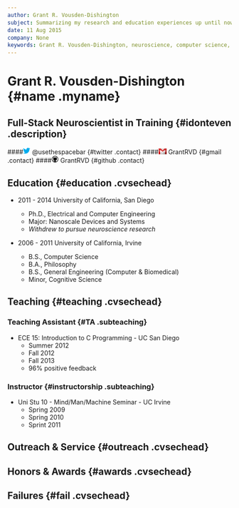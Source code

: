 ```yaml
---
author: Grant R. Vousden-Dishington
subject: Summarizing my research and education experiences up until now in a web-friendly format
date: 11 Aug 2015
company: None
keywords: Grant R. Vousden-Dishington, neuroscience, computer science, programming, machine learning, electrophysiology, computational psychiatry, CV, teaching
---
```


# Grant R. Vousden-Dishington {#name .myname}

## Full-Stack Neuroscientist in Training {#idonteven .description}

####![](icons/twitter.png) @usethespacebar {#twitter .contact} 
####![](icons/gmail.png) GrantRVD {#gmail .contact}
####![](icons/github.png) GrantRVD {#github .contact}

## Education {#education .cvsechead}
* 2011 - 2014   University of California, San Diego
    + Ph.D., Electrical and Computer Engineering
    - Major: Nanoscale Devices and Systems
    + *Withdrew to pursue neuroscience research*

* 2006 - 2011   University of California, Irvine
    + B.S., Computer Science
    + B.A., Philosophy
    + B.S., General Engineering (Computer & Biomedical)
    + Minor, Cognitive Science

## Teaching {#teaching .cvsechead}

### Teaching Assistant {#TA .subteaching}
* ECE 15: Introduction to C Programming - UC San Diego
    - Summer 2012
    - Fall 2012
    - Fall 2013
    + 96% positive feedback

### Instructor {#instructorship .subteaching}
* Uni Stu 10 - Mind/Man/Machine Seminar - UC Irvine
    - Spring 2009
    - Spring 2010
    - Sprint 2011

## Outreach & Service {#outreach .cvsechead}

## Honors & Awards {#awards .cvsechead}

## Failures {#fail .cvsechead}